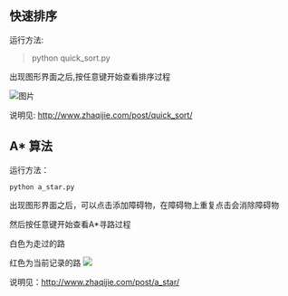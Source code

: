 ## 快速排序
运行方法:

> python quick_sort.py

出现图形界面之后,按任意键开始查看排序过程


![图片](http://www.zhaqijie.com/resources/quick-sort.gif)

说明见: http://www.zhaqijie.com/post/quick_sort/


## A* 算法

运行方法：

	python a_star.py
	
出现图形界面之后，可以点击添加障碍物，在障碍物上重复点击会消除障碍物

然后按任意键开始查看A*寻路过程

白色为走过的路

红色为当前记录的路
![](http://www.zhaqijie.com/resources/manual_a_star.gif)

说明见：http://www.zhaqijie.com/post/a_star/